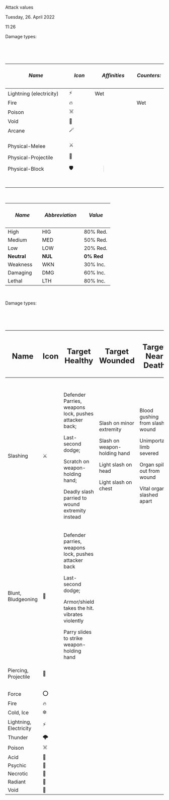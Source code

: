 Attack values

Tuesday, 26. April 2022

11:26

Damage types:

 

 

<table style="width:100%;">
<colgroup>
<col style="width: 38%" />
<col style="width: 16%" />
<col style="width: 26%" />
<col style="width: 18%" />
</colgroup>
<thead>
<tr class="header">
<th><h5 id="name">Name</h5></th>
<th><h5 id="icon">Icon</h5></th>
<th><h5 id="affinities">Affinities</h5></th>
<th><h5 id="counters">Counters:</h5></th>
</tr>
</thead>
<tbody>
<tr class="odd">
<td>Lightning (electricity)</td>
<td>⚡️</td>
<td>Wet</td>
<td> </td>
</tr>
<tr class="even">
<td>Fire</td>
<td>🔥</td>
<td> </td>
<td>Wet</td>
</tr>
<tr class="odd">
<td>Poison</td>
<td>☠️</td>
<td> </td>
<td> </td>
</tr>
<tr class="even">
<td>Void</td>
<td>🖤</td>
<td> </td>
<td> </td>
</tr>
<tr class="odd">
<td>Arcane</td>
<td>🪄</td>
<td> </td>
<td> </td>
</tr>
<tr class="even">
<td><p>Physical-Melee</p>
<p>Physical-Projectile</p>
<p>Physical-Block</p></td>
<td><p>⚔️</p>
<p>🏹</p>
<p>🛡</p></td>
<td><p> </p>
<p> </p>
<blockquote>
<p> </p>
</blockquote></td>
<td> </td>
</tr>
<tr class="odd">
<td> </td>
<td> </td>
<td> </td>
<td> </td>
</tr>
</tbody>
</table>

 

<table style="width:100%;">
<colgroup>
<col style="width: 32%" />
<col style="width: 39%" />
<col style="width: 27%" />
</colgroup>
<thead>
<tr class="header">
<th><h5 id="name-1">Name</h5></th>
<th><h5 id="abbreviation">Abbreviation</h5></th>
<th><h5 id="value">Value</h5></th>
</tr>
</thead>
<tbody>
<tr class="odd">
<td>High</td>
<td>HIG</td>
<td>80% Red.</td>
</tr>
<tr class="even">
<td>Medium</td>
<td>MED</td>
<td>50% Red.</td>
</tr>
<tr class="odd">
<td>Low</td>
<td>LOW</td>
<td>20% Red.</td>
</tr>
<tr class="even">
<td><strong>Neutral</strong></td>
<td><strong>NUL</strong></td>
<td><strong>0% Red</strong></td>
</tr>
<tr class="odd">
<td>Weakness</td>
<td>WKN</td>
<td>30% Inc.</td>
</tr>
<tr class="even">
<td>Damaging</td>
<td>DMG</td>
<td>60% Inc.</td>
</tr>
<tr class="odd">
<td>Lethal</td>
<td>LTH</td>
<td>80% Inc.</td>
</tr>
</tbody>
</table>

 

Damage types:

 

 

<table style="width:100%;">
<colgroup>
<col style="width: 14%" />
<col style="width: 7%" />
<col style="width: 18%" />
<col style="width: 16%" />
<col style="width: 16%" />
<col style="width: 11%" />
<col style="width: 14%" />
</colgroup>
<thead>
<tr class="header">
<th><h2 id="name-2">Name</h2></th>
<th><h2 id="icon-1">Icon</h2></th>
<th><h2 id="target-healthy">Target Healthy</h2></th>
<th><h2 id="target-wounded">Target Wounded</h2></th>
<th><h2 id="target-near-death">Target Near Death</h2></th>
<th><h2 id="affinity">Affinity</h2>
<p>Or:Causes</p></th>
<th><h2 id="counters-1">Counters:</h2></th>
</tr>
</thead>
<tbody>
<tr class="odd">
<td> </td>
<td> </td>
<td> </td>
<td> </td>
<td> </td>
<td> </td>
<td> </td>
</tr>
<tr class="even">
<td>Slashing</td>
<td>⚔️</td>
<td><p>Defender Parries, weapons lock, pushes attacker back;</p>
<p>Last-second dodge;</p>
<p>Scratch on weapon-holding hand;</p>
<p>Deadly slash parried to wound extremity instead</p></td>
<td><p>Slash on minor extremity</p>
<p>Slash on weapon-holding hand</p>
<p>Light slash on head</p>
<p>Light slash on chest</p></td>
<td><p>Blood gushing from slash wound</p>
<p>Unimportant limb severed</p>
<p>Organ spills out from wound</p>
<p>Vital organ slashed apart</p></td>
<td>Bleeding</td>
<td>Shields</td>
</tr>
<tr class="odd">
<td>Blunt, Bludgeoning</td>
<td>🏏</td>
<td><p>Defender parries, weapons lock, pushes attacker back</p>
<p>Last-second dodge;</p>
<p>Armor/shield takes the hit. vibrates violently</p>
<p>Parry slides to strike weapon-holding hand</p></td>
<td> </td>
<td> </td>
<td> </td>
<td> </td>
</tr>
<tr class="even">
<td>Piercing, Projectile</td>
<td>🏹</td>
<td> </td>
<td> </td>
<td> </td>
<td> </td>
<td> </td>
</tr>
<tr class="odd">
<td> </td>
<td> </td>
<td> </td>
<td> </td>
<td> </td>
<td> </td>
<td> </td>
</tr>
<tr class="even">
<td>Force</td>
<td>⭕️</td>
<td> </td>
<td> </td>
<td> </td>
<td>Weight</td>
<td> </td>
</tr>
<tr class="odd">
<td>Fire</td>
<td>🔥</td>
<td> </td>
<td> </td>
<td> </td>
<td>Oil</td>
<td>Water</td>
</tr>
<tr class="even">
<td>Cold, Ice</td>
<td>❄️</td>
<td> </td>
<td> </td>
<td> </td>
<td>Electricity</td>
<td>Fire, Warmth</td>
</tr>
<tr class="odd">
<td>Lightning, Electricity</td>
<td>⚡️</td>
<td> </td>
<td> </td>
<td> </td>
<td>Water</td>
<td>Faraday</td>
</tr>
<tr class="even">
<td>Thunder</td>
<td>🌩</td>
<td> </td>
<td> </td>
<td> </td>
<td> </td>
<td> </td>
</tr>
<tr class="odd">
<td>Poison</td>
<td>☠️</td>
<td> </td>
<td> </td>
<td> </td>
<td> </td>
<td>Medicine</td>
</tr>
<tr class="even">
<td>Acid</td>
<td>🧪</td>
<td> </td>
<td> </td>
<td> </td>
<td> </td>
<td><em>Brush teeth</em></td>
</tr>
<tr class="odd">
<td>Psychic</td>
<td>🔮</td>
<td> </td>
<td> </td>
<td> </td>
<td> </td>
<td>Sanity</td>
</tr>
<tr class="even">
<td>Necrotic</td>
<td>🦴</td>
<td> </td>
<td> </td>
<td> </td>
<td> </td>
<td>Holy</td>
</tr>
<tr class="odd">
<td>Radiant</td>
<td>🔆</td>
<td> </td>
<td> </td>
<td> </td>
<td> </td>
<td>Void</td>
</tr>
<tr class="even">
<td>Void</td>
<td>🖤</td>
<td> </td>
<td> </td>
<td> </td>
<td> </td>
<td> </td>
</tr>
</tbody>
</table>
